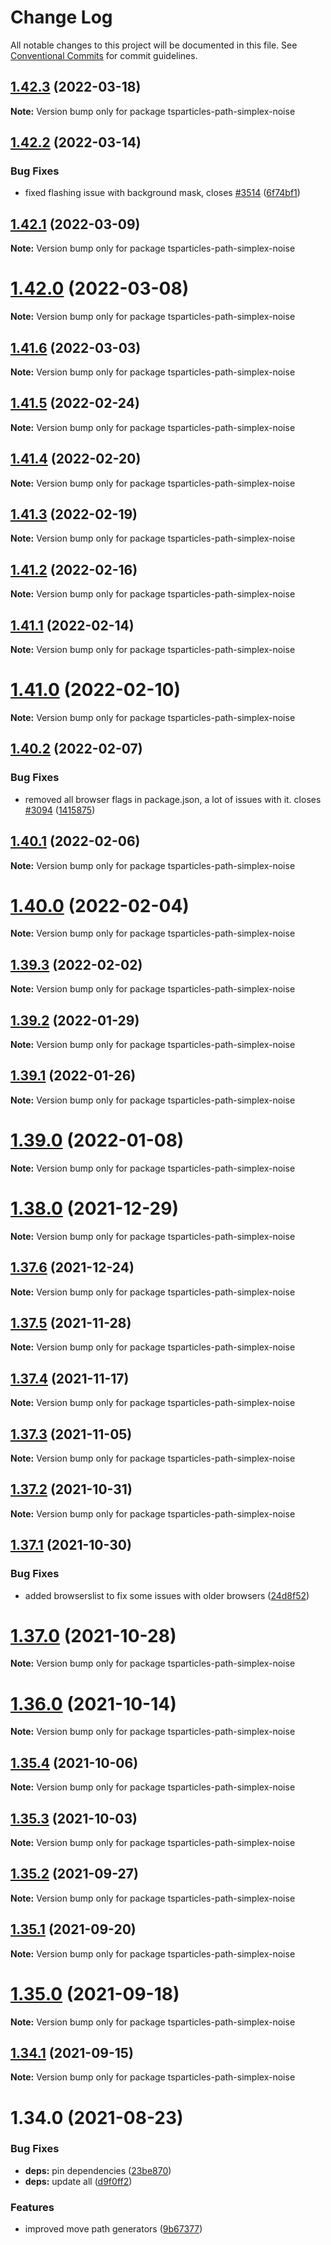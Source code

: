 # Change Log

All notable changes to this project will be documented in this file.
See [Conventional Commits](https://conventionalcommits.org) for commit guidelines.

## [1.42.3](https://github.com/matteobruni/tsparticles/compare/tsparticles-path-simplex-noise@1.42.2...tsparticles-path-simplex-noise@1.42.3) (2022-03-18)

**Note:** Version bump only for package tsparticles-path-simplex-noise





## [1.42.2](https://github.com/matteobruni/tsparticles/compare/tsparticles-path-simplex-noise@1.42.1...tsparticles-path-simplex-noise@1.42.2) (2022-03-14)


### Bug Fixes

* fixed flashing issue with background mask, closes [#3514](https://github.com/matteobruni/tsparticles/issues/3514) ([6f74bf1](https://github.com/matteobruni/tsparticles/commit/6f74bf1ab62587c7f2352bfe6f72ea29bb0a31fc))





## [1.42.1](https://github.com/matteobruni/tsparticles/compare/tsparticles-path-simplex-noise@1.42.0...tsparticles-path-simplex-noise@1.42.1) (2022-03-09)

**Note:** Version bump only for package tsparticles-path-simplex-noise





# [1.42.0](https://github.com/matteobruni/tsparticles/compare/tsparticles-path-simplex-noise@1.41.6...tsparticles-path-simplex-noise@1.42.0) (2022-03-08)

**Note:** Version bump only for package tsparticles-path-simplex-noise





## [1.41.6](https://github.com/matteobruni/tsparticles/compare/tsparticles-path-simplex-noise@1.41.5...tsparticles-path-simplex-noise@1.41.6) (2022-03-03)

**Note:** Version bump only for package tsparticles-path-simplex-noise





## [1.41.5](https://github.com/matteobruni/tsparticles/compare/tsparticles-path-simplex-noise@1.41.4...tsparticles-path-simplex-noise@1.41.5) (2022-02-24)

**Note:** Version bump only for package tsparticles-path-simplex-noise





## [1.41.4](https://github.com/matteobruni/tsparticles/compare/tsparticles-path-simplex-noise@1.41.3...tsparticles-path-simplex-noise@1.41.4) (2022-02-20)

**Note:** Version bump only for package tsparticles-path-simplex-noise





## [1.41.3](https://github.com/matteobruni/tsparticles/compare/tsparticles-path-simplex-noise@1.41.2...tsparticles-path-simplex-noise@1.41.3) (2022-02-19)

**Note:** Version bump only for package tsparticles-path-simplex-noise





## [1.41.2](https://github.com/matteobruni/tsparticles/compare/tsparticles-path-simplex-noise@1.41.1...tsparticles-path-simplex-noise@1.41.2) (2022-02-16)

**Note:** Version bump only for package tsparticles-path-simplex-noise





## [1.41.1](https://github.com/matteobruni/tsparticles/compare/tsparticles-path-simplex-noise@1.41.0...tsparticles-path-simplex-noise@1.41.1) (2022-02-14)

**Note:** Version bump only for package tsparticles-path-simplex-noise





# [1.41.0](https://github.com/matteobruni/tsparticles/compare/tsparticles-path-simplex-noise@1.40.2...tsparticles-path-simplex-noise@1.41.0) (2022-02-10)

**Note:** Version bump only for package tsparticles-path-simplex-noise





## [1.40.2](https://github.com/matteobruni/tsparticles/compare/tsparticles-path-simplex-noise@1.40.1...tsparticles-path-simplex-noise@1.40.2) (2022-02-07)


### Bug Fixes

* removed all browser flags in package.json, a lot of issues with it. closes [#3094](https://github.com/matteobruni/tsparticles/issues/3094) ([1415875](https://github.com/matteobruni/tsparticles/commit/14158755ec80ace4e0c520cef407b2d7f4078568))





## [1.40.1](https://github.com/matteobruni/tsparticles/compare/tsparticles-path-simplex-noise@1.40.0...tsparticles-path-simplex-noise@1.40.1) (2022-02-06)

**Note:** Version bump only for package tsparticles-path-simplex-noise





# [1.40.0](https://github.com/matteobruni/tsparticles/compare/tsparticles-path-simplex-noise@1.39.3...tsparticles-path-simplex-noise@1.40.0) (2022-02-04)

**Note:** Version bump only for package tsparticles-path-simplex-noise





## [1.39.3](https://github.com/matteobruni/tsparticles/compare/tsparticles-path-simplex-noise@1.39.2...tsparticles-path-simplex-noise@1.39.3) (2022-02-02)

**Note:** Version bump only for package tsparticles-path-simplex-noise





## [1.39.2](https://github.com/matteobruni/tsparticles/compare/tsparticles-path-simplex-noise@1.39.1...tsparticles-path-simplex-noise@1.39.2) (2022-01-29)

**Note:** Version bump only for package tsparticles-path-simplex-noise





## [1.39.1](https://github.com/matteobruni/tsparticles/compare/tsparticles-path-simplex-noise@1.39.0...tsparticles-path-simplex-noise@1.39.1) (2022-01-26)

**Note:** Version bump only for package tsparticles-path-simplex-noise





# [1.39.0](https://github.com/matteobruni/tsparticles/compare/tsparticles-path-simplex-noise@1.38.0...tsparticles-path-simplex-noise@1.39.0) (2022-01-08)

**Note:** Version bump only for package tsparticles-path-simplex-noise





# [1.38.0](https://github.com/matteobruni/tsparticles/compare/tsparticles-path-simplex-noise@1.37.6...tsparticles-path-simplex-noise@1.38.0) (2021-12-29)

**Note:** Version bump only for package tsparticles-path-simplex-noise





## [1.37.6](https://github.com/matteobruni/tsparticles/compare/tsparticles-path-simplex-noise@1.37.5...tsparticles-path-simplex-noise@1.37.6) (2021-12-24)

**Note:** Version bump only for package tsparticles-path-simplex-noise





## [1.37.5](https://github.com/matteobruni/tsparticles/compare/tsparticles-path-simplex-noise@1.37.4...tsparticles-path-simplex-noise@1.37.5) (2021-11-28)

**Note:** Version bump only for package tsparticles-path-simplex-noise





## [1.37.4](https://github.com/matteobruni/tsparticles/compare/tsparticles-path-simplex-noise@1.37.3...tsparticles-path-simplex-noise@1.37.4) (2021-11-17)

**Note:** Version bump only for package tsparticles-path-simplex-noise





## [1.37.3](https://github.com/matteobruni/tsparticles/compare/tsparticles-path-simplex-noise@1.37.2...tsparticles-path-simplex-noise@1.37.3) (2021-11-05)

**Note:** Version bump only for package tsparticles-path-simplex-noise





## [1.37.2](https://github.com/matteobruni/tsparticles/compare/tsparticles-path-simplex-noise@1.37.1...tsparticles-path-simplex-noise@1.37.2) (2021-10-31)

**Note:** Version bump only for package tsparticles-path-simplex-noise





## [1.37.1](https://github.com/matteobruni/tsparticles/compare/tsparticles-path-simplex-noise@1.37.0...tsparticles-path-simplex-noise@1.37.1) (2021-10-30)


### Bug Fixes

* added browserslist to fix some issues with older browsers ([24d8f52](https://github.com/matteobruni/tsparticles/commit/24d8f520ee6934bd967d63612c828705e1dc09e2))





# [1.37.0](https://github.com/matteobruni/tsparticles/compare/tsparticles-path-simplex-noise@1.36.0...tsparticles-path-simplex-noise@1.37.0) (2021-10-28)

**Note:** Version bump only for package tsparticles-path-simplex-noise





# [1.36.0](https://github.com/matteobruni/tsparticles/compare/tsparticles-path-simplex-noise@1.35.4...tsparticles-path-simplex-noise@1.36.0) (2021-10-14)

**Note:** Version bump only for package tsparticles-path-simplex-noise





## [1.35.4](https://github.com/matteobruni/tsparticles/compare/tsparticles-path-simplex-noise@1.35.3...tsparticles-path-simplex-noise@1.35.4) (2021-10-06)

**Note:** Version bump only for package tsparticles-path-simplex-noise





## [1.35.3](https://github.com/matteobruni/tsparticles/compare/tsparticles-path-simplex-noise@1.35.2...tsparticles-path-simplex-noise@1.35.3) (2021-10-03)

**Note:** Version bump only for package tsparticles-path-simplex-noise





## [1.35.2](https://github.com/matteobruni/tsparticles/compare/tsparticles-path-simplex-noise@1.35.1...tsparticles-path-simplex-noise@1.35.2) (2021-09-27)

**Note:** Version bump only for package tsparticles-path-simplex-noise





## [1.35.1](https://github.com/matteobruni/tsparticles/compare/tsparticles-path-simplex-noise@1.35.0...tsparticles-path-simplex-noise@1.35.1) (2021-09-20)

**Note:** Version bump only for package tsparticles-path-simplex-noise





# [1.35.0](https://github.com/matteobruni/tsparticles/compare/tsparticles-path-simplex-noise@1.34.1...tsparticles-path-simplex-noise@1.35.0) (2021-09-18)

**Note:** Version bump only for package tsparticles-path-simplex-noise





## [1.34.1](https://github.com/matteobruni/tsparticles/compare/tsparticles-path-simplex-noise@1.34.0...tsparticles-path-simplex-noise@1.34.1) (2021-09-15)

**Note:** Version bump only for package tsparticles-path-simplex-noise





# 1.34.0 (2021-08-23)


### Bug Fixes

* **deps:** pin dependencies ([23be870](https://github.com/matteobruni/tsparticles/commit/23be8708d698e1e37a18f2ed292cbccffb0f1e47))
* **deps:** update all ([d9f0ff2](https://github.com/matteobruni/tsparticles/commit/d9f0ff2f8c4ac269aaad5077492746e3da8fb422))


### Features

* improved move path generators ([9b67377](https://github.com/matteobruni/tsparticles/commit/9b67377f9208a005b122e312ad4ad3c95a50deb7))
